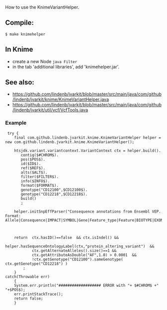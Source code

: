 How to use the KnimeVariantHelper.

## Compile:

```
$ make knimehelper
```

## In Knime

* create a new Node `java Filter`
* in the tab 'additional libraries', add 'knimehelper.jar'.

## See also:

* https://github.com/lindenb/jvarkit/blob/master/src/main/java/com/github/lindenb/jvarkit/knime/KnimeVariantHelper.java
* https://github.com/lindenb/jvarkit/blob/master/src/main/java/com/github/lindenb/jvarkit/util/vcf/VcfTools.java


### Example


```
 try {
	final com.github.lindenb.jvarkit.knime.KnimeVariantHelper helper = new com.github.lindenb.jvarkit.knime.KnimeVariantHelper();
	
	htsjdk.variant.variantcontext.VariantContext ctx = helper.build().
	   contig($#CHROM$).
	   pos($POS$).
	   id($ID$).
	   ref($REF$).
	   alts($ALT$).
	   filter($FILTER$).
	   info($INFO$).
	   format($FORMAT$).
	   genotype("CD12100",$CD12100$).
	   genotype("CD12218",$CD12218$).
	   build()
	   ;
	
	helper.initSnpEffParser("Consequence annotations from Ensembl VEP. Format: Allele|Consequence|IMPACT|SYMBOL|Gene|Feature_type|Feature|BIOTYPE|EXON|INTRON|HGVSc|HGVSp|cDNA_position|CDS_position|Protein_position|Amino_acids|Codons|Existing_variation|DISTANCE|STRAND|SYMBOL_SOURCE|HGNC_ID|RefSeq|SIFT|PolyPhen");
	
	
	
	return  ctx.hasID()==false  && ctx.isIndel() &&
	        helper.hasSequenceOntologyLabel(ctx,"protein_altering_variant")  && 
	        ctx.getAlternateAlleles().size()==1 && 
			ctx.getAttributeAsDouble("AF",1.0) > 0.0001  &&
	        !ctx.getGenotype("CD12100").sameGenotype( ctx.getGenotype("CD12218") )
	    ;
	}
catch(Throwable err)
	{
	System.err.println("################### ERROR with "+ $#CHROM$ +" "+$POS$);
	err.printStackTrace();
	return false;
	}
	 
```

